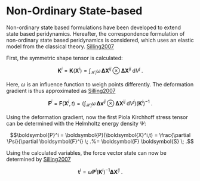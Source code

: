 # Non-Ordinary State-based

Non-ordinary state based formulations have been developed to extend state based peridynamics.
Hereafter, the correspondence formulation of non-ordinary state based peridynamics is considered, which uses an elastic model from the classical theory. [Silling2007](@cite)

First, the symmetric shape tensor is calculated:
```math
\boldsymbol{K}^i = \boldsymbol{K}(\boldsymbol{X}^i) = \int_{\mathcal{H}_i} \omega \, \boldsymbol{\Delta X}^{ij} \otimes \boldsymbol{\Delta X}^{ij} \; \mathrm{d}V^j \; .
```
Here, $\omega$ is an influence function to weigh points differently.
The deformation gradient is thus approximated as [Silling2007](@cite)
```math
\boldsymbol{F}^i = \boldsymbol{F}(\boldsymbol{X}^i,t) = \left(\int_{\mathcal{H}_i} \omega \, \boldsymbol{\Delta x}^{ij} \otimes \boldsymbol{\Delta X}^{ij} \; \mathrm{d}V^j\right) \left(\boldsymbol{K}^i\right)^{-1} \; .
```

Using the deformation gradient, now the first Piola Kirchhoff stress tensor can be determined with the Helmholtz energy density $\Psi$:
```math
\boldsymbol{P}^i = \boldsymbol{P}(\boldsymbol{X}^i,t) = \frac{\partial \Psi}{\partial \boldsymbol{F}^i} \; .%= \boldsymbol{F} \boldsymbol{S} \; .
```

Using the calculated variables, the force vector state can now be determined by [Silling2007](@cite)
```math
\boldsymbol{t}^i = \omega \boldsymbol{P}^i  \left(\boldsymbol{K}^i\right)^{-1} \boldsymbol{\Delta X}^{ij} \; .
```

